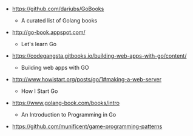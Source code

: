 - https://github.com/dariubs/GoBooks
  - A curated list of Golang books

- http://go-book.appspot.com/
  - Let's learn Go

- https://codegangsta.gitbooks.io/building-web-apps-with-go/content/  
  - Building web apps with GO
  
- http://www.howistart.org/posts/go/1#making-a-web-server
  - How I Start Go
  
- https://www.golang-book.com/books/intro
  - An Introduction to Programming in Go   

- https://github.com/munificent/game-programming-patterns
